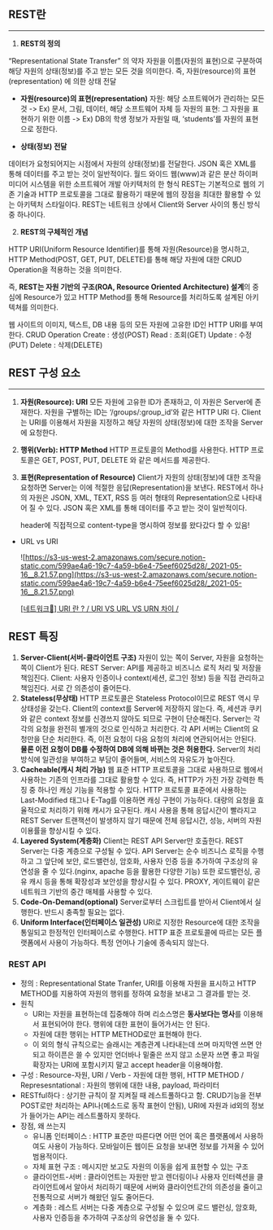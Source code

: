 ## **REST란**

---

1. **REST의 정의**

“Representational State Transfer” 의 약자
자원을 이름(자원의 표현)으로 구분하여 해당 자원의 상태(정보)를 주고 받는 모든 것을 의미한다. 즉, 자원(resource)의 표현(representation) 에 의한 상태 전달

  - **자원(resource)의 표현(representation)**
        자원: 해당 소프트웨어가 관리하는 모든 것
             -> Ex) 문서, 그림, 데이터, 해당 소프트웨어 자체 등
        자원의 표현: 그 자원을 표현하기 위한 이름
             -> Ex) DB의 학생 정보가 자원일 때, ‘students’를 자원의 표현으로 정한다.

 - **상태(정보) 전달**

데이터가 요청되어지는 시점에서 자원의 상태(정보)를 전달한다.
JSON 혹은 XML를 통해 데이터를 주고 받는 것이 일반적이다.
월드 와이드 웹(www)과 같은 분산 하이퍼미디어 시스템을 위한 소프트웨어 개발 아키텍처의 한 형식
REST는 기본적으로 웹의 기존 기술과 HTTP 프로토콜을 그대로 활용하기 때문에 웹의 장점을 최대한 활용할 수 있는 아키텍처 스타일이다.
REST는 네트워크 상에서 Client와 Server 사이의 통신 방식 중 하나이다.

2.   **REST의 구체적인 개념**

HTTP URI(Uniform Resource Identifier)를 통해 자원(Resource)을 명시하고, HTTP Method(POST, GET, PUT, DELETE)를 통해 해당 자원에 대한 CRUD Operation을 적용하는 것을 의미한다.

즉, **REST는 자원 기반의 구조(ROA, Resource Oriented Architecture) 설계**의 중심에 Resource가 있고 HTTP Method를 통해 Resource를 처리하도록 설계된 아키텍쳐를 의미한다.

웹 사이트의 이미지, 텍스트, DB 내용 등의 모든 자원에 고유한 ID인 HTTP URI를 부여한다.
CRUD Operation
Create : 생성(POST)
Read : 조회(GET)
Update : 수정(PUT)
Delete : 삭제(DELETE)

## REST 구성 요소

---

1. **자원(Resource): URI**
모든 자원에 고유한 ID가 존재하고, 이 자원은 Server에 존재한다.
자원을 구별하는 ID는 ‘/groups/:group_id’와 같은 HTTP URI 다.
Client는 URI를 이용해서 자원을 지정하고 해당 자원의 상태(정보)에 대한 조작을 Server에 요청한다.
2. **행위(Verb): HTTP Method**
HTTP 프로토콜의 Method를 사용한다.
HTTP 프로토콜은 GET, POST, PUT, DELETE 와 같은 메서드를 제공한다.
3. **표현(Representation of Resource)**
Client가 자원의 상태(정보)에 대한 조작을 요청하면 Server는 이에 적절한 응답(Representation)을 보낸다.
REST에서 하나의 자원은 JSON, XML, TEXT, RSS 등 여러 형태의 Representation으로 나타내어 질 수 있다.
JSON 혹은 XML를 통해 데이터를 주고 받는 것이 일반적이다.

    header에 직접적으로 content-type을 명시하여 정보를 왔다갔다 할 수 있음!

- URL vs URI

    ![https://s3-us-west-2.amazonaws.com/secure.notion-static.com/599ae4a6-19c7-4a59-b6e4-75eef6025d28/_2021-05-16__8.21.57.png](https://s3-us-west-2.amazonaws.com/secure.notion-static.com/599ae4a6-19c7-4a59-b6e4-75eef6025d28/_2021-05-16__8.21.57.png)

    [[네트워크📶] URI 란 ? / URI VS URL VS URN 차이 /](https://programming119.tistory.com/194)

## REST 특징

1. **Server-Client(서버-클라이언트 구조)**
자원이 있는 쪽이 Server, 자원을 요청하는 쪽이 Client가 된다.
REST Server: API를 제공하고 비즈니스 로직 처리 및 저장을 책임진다.
Client: 사용자 인증이나 context(세션, 로그인 정보) 등을 직접 관리하고 책임진다.
서로 간 의존성이 줄어든다.
2. **Stateless(무상태)**
HTTP 프로토콜은 Stateless Protocol이므로 REST 역시 무상태성을 갖는다.
Client의 context를 Server에 저장하지 않는다.
즉, 세션과 쿠키와 같은 context 정보를 신경쓰지 않아도 되므로 구현이 단순해진다.
Server는 각각의 요청을 완전히 별개의 것으로 인식하고 처리한다.
각 API 서버는 Client의 요청만을 단순 처리한다.
즉, 이전 요청이 다음 요청의 처리에 연관되어서는 안된다.
**물론 이전 요청이 DB를 수정하여 DB에 의해 바뀌는 것은 허용한다.**
Server의 처리 방식에 일관성을 부여하고 부담이 줄어들며, 서비스의 자유도가 높아진다.
3. **Cacheable(캐시 처리 가능)**
웹 표준 HTTP 프로토콜을 그대로 사용하므로 웹에서 사용하는 기존의 인프라를 그대로 활용할 수 있다.
즉, HTTP가 가진 가장 강력한 특징 중 하나인 캐싱 기능을 적용할 수 있다.
HTTP 프로토콜 표준에서 사용하는 Last-Modified 태그나 E-Tag를 이용하면 캐싱 구현이 가능하다.
대량의 요청을 효율적으로 처리하기 위해 캐시가 요구된다.
캐시 사용을 통해 응답시간이 빨라지고 REST Server 트랜잭션이 발생하지 않기 때문에 전체 응답시간, 성능, 서버의 자원 이용률을 향상시킬 수 있다.
4. **Layered System(계층화)**
Client는 REST API Server만 호출한다.
REST Server는 다중 계층으로 구성될 수 있다.
API Server는 순수 비즈니스 로직을 수행하고 그 앞단에 보안, 로드밸런싱, 암호화, 사용자 인증 등을 추가하여 구조상의 유연성을 줄 수 있다.(nginx, apache 등을 활용한 다양한 기능)
또한 로드밸런싱, 공유 캐시 등을 통해 확장성과 보안성을 향상시킬 수 있다.
PROXY, 게이트웨이 같은 네트워크 기반의 중간 매체를 사용할 수 있다.
5. **Code-On-Demand(optional)**
Server로부터 스크립트를 받아서 Client에서 실행한다.
반드시 충족할 필요는 없다.
6. **Uniform Interface(인터페이스 일관성)**
URI로 지정한 Resource에 대한 조작을 통일되고 한정적인 인터페이스로 수행한다.
HTTP 표준 프로토콜에 따르는 모든 플랫폼에서 사용이 가능하다.
특정 언어나 기술에 종속되지 않는다.

### REST API

- 정의 : Representational State Tranfer, URI를 이용해 자원을 표시하고 HTTP METHOD를 지용하여 자원의 행위를 정하여 요청을 보내고 그 결과를 받는 것.
- 원칙
    - URI는 자원을 표현하는데 집중해야 하며 리소스명은 **동사보다는 명사**를 이용해서 표현되어야 한다. 행위에 대한 표현이 들어가서는 안 된다.
    - 자원에 대한 행위는 HTTP METHOD로만 표현해야 한다.
    - 이 외의 형식 규칙으로는 슬래시는 계층관계 나타내는데 쓰며 마지막엔 쓰면 안되고 하이픈은 쓸 수 있지만 언더바나 밑줄은 쓰지 않고 소문자 쓰면 좋고 파일 확장자는 URI에 포함시키지 말고 accept header을 이용해야함.
- 구성 : Resource-자원, URI  /  Verb - 자원에 대한 행위, HTTP METHOD / Represesntational : 자원의 행위에 대한 내용, payload, 파라미터
- RESTful하다 : 상기한 규칙이 잘 지켜질 때 레스트풀하다고 함. CRUD기능을 전부 POST로만 처리하는 API나(메소드로 동작 표현이 안됨), URI에 자원과 id외의 정보가 들어가는 API는 레스트풀하지 못하다.
- 장점, 왜 쓰는지
    - 유니폼 인터페이스 : HTTP 표준만 따른다면 어떤 언어 혹은 플랫폼에서 사용하여도 사용이 가능하다. 모바일이든 웹이든 요청을 보내면 정보를 가져올 수 있어 범용적이다.
    - 자체 표현 구조 : 메시지만 보고도 자원의 이동을 쉽게 표현할 수 있는 구조
    - 클라이언트-서버 : 클라이언트는 자원만 받고 렌더링이나 사용자 인터렉션을 클라이언트에서 알아서 처리하기 때문에  서버와 클라이언트간의 의존성을 줄이고 전통적으로 서버가 해왔던 일도 줄어든다.
    - 계층화 : 레스트 서버는 다중 계층으로 구성될 수 있으며 로드 밸런싱, 암호화, 사용자 인증등을 추가하여 구조상의 유연성을 둘 수 있다.